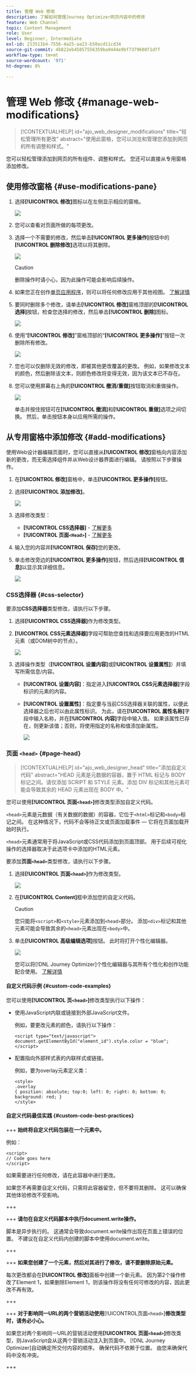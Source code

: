 ```yaml
---
title: 管理 Web 修改
description: 了解如何管理Journey Optimizer网页内容中的修改
feature: Web Channel
topic: Content Management
role: User
level: Beginner, Intermediate
exl-id: 213511b4-7556-4a25-aa23-b50acd11cd34
source-git-commit: 4b822eb45857556359ba9444e9bf7379608f1dff
workflow-type: tm+mt
source-wordcount: '971'
ht-degree: 8%

---
```


# 管理 Web 修改 {#manage-web-modifications}

>[!CONTEXTUALHELP]
>id="ajo_web_designer_modifications"
>title="轻松管理所有更改"
>abstract="使用此窗格，您可以浏览和管理您添加到网页的所有调整和样式。"

您可以轻松管理添加到网页的所有组件、调整和样式。 您还可以直接从专用窗格添加修改。

## 使用修改窗格 {#use-modifications-pane}

1. 选择&#x200B;**[!UICONTROL 修改]**&#x200B;图标以在左侧显示相应的窗格。

   ![](assets/web-designer-modifications-pane.png)

1. 您可以查看对页面所做的每项更改。

1. 选择一个不需要的修改，然后单击&#x200B;**[!UICONTROL 更多操作]**&#x200B;按钮中的&#x200B;**[!UICONTROL 删除修改]**&#x200B;选项以将其删除。

   ![](assets/web-designer-modifications-delete.png)

   >[!CAUTION]
   >
   >删除操作时请小心，因为此操作可能会影响后续操作。

1. 如果您正在创作[单页应用程序](web-spa.md)，则可以将任何修改应用于其他视图。 [了解详情](web-spa.md#apply-modifications-views)

1. 要同时删除多个修改，请单击&#x200B;**[!UICONTROL 修改]**&#x200B;窗格顶部的&#x200B;**[!UICONTROL 选择]**&#x200B;按钮，检查您选择的修改，然后单击&#x200B;**[!UICONTROL 删除]**&#x200B;图标。

   ![](assets/web-designer-modifications-select-delete.png)

1. 使用“**[!UICONTROL 修改]**”窗格顶部的“**[!UICONTROL 更多操作]**”按钮一次删除所有修改。

   ![](assets/web-designer-delete-modifications.png)

1. 您也可以仅删除无效的修改，即被其他更改覆盖的更改。 例如，如果修改文本的颜色，然后删除该文本，则颜色修改将变得无效，因为该文本已不存在。

1. 您可以使用屏幕右上角的&#x200B;**[!UICONTROL 撤消/重做]**&#x200B;按钮取消和重做操作。

   ![](assets/web-designer-undo-redo.png)

   单击并按住按钮可在&#x200B;**[!UICONTROL 撤消]**&#x200B;和&#x200B;**[!UICONTROL 重做]**&#x200B;选项之间切换。 然后，单击按钮本身以应用所需的操作。

## 从专用窗格中添加修改 {#add-modifications}

使用Web设计器编辑页面时，您可以直接从&#x200B;**[!UICONTROL 修改]**&#x200B;窗格向内容添加新的更改，而无需选择组件并从Web设计器界面进行编辑。 请按照以下步骤操作。

1. 在&#x200B;**[!UICONTROL 修改]**&#x200B;窗格中，单击&#x200B;**[!UICONTROL 更多操作]**&#x200B;按钮。

1. 选择&#x200B;**[!UICONTROL 添加修改]**。

   ![](assets/web-designer-add-modification.png)

1. 选择修改类型：

   * **[!UICONTROL CSS选择器]** - [了解更多](#css-selector)
   * **[!UICONTROL 页面`<Head>`]** - [了解更多](#page-head)

1. 输入您的内容并&#x200B;**[!UICONTROL 保存]**&#x200B;您的更改。

1. 单击修改旁边的&#x200B;**[!UICONTROL 更多操作]**&#x200B;按钮，然后选择&#x200B;**[!UICONTROL 信息]**&#x200B;以显示其详细信息。

   ![](assets/web-designer-add-modification-info.png)

### CSS选择器 {#css-selector}

要添加&#x200B;**CSS选择器**&#x200B;类型修改，请执行以下步骤。

1. 选择&#x200B;**[!UICONTROL CSS选择器]**&#x200B;作为修改类型。

1. **[!UICONTROL CSS元素选择器]**&#x200B;字段可帮助您查找和选择要应用更改的HTML元素（或DOM树中的节点）。<!--specify the desired CSS element that you want to modify.-->

   ![](assets/web-designer-add-modification-css.png)

1. 选择操作类型（**[!UICONTROL 设置内容]**&#x200B;或&#x200B;**[!UICONTROL 设置属性]**）并填写所需信息/内容。

   * **[!UICONTROL 设置内容]**：指定进入&#x200B;**[!UICONTROL CSS元素选择器]**&#x200B;字段标识的元素的内容。

   * **[!UICONTROL 设置属性]**：指定要与当前CSS选择器关联的属性，以便此选择器之后也可以由此属性标识。 为此，请在&#x200B;**[!UICONTROL 属性名称]**&#x200B;字段中输入名称，并在&#x200B;**[!UICONTROL 内容]**&#x200B;字段中输入值。 如果该属性已存在，则更新该值；否则，将使用指定的名称和值添加新属性。

     ![](assets/web-designer-add-modification-css-attribute.png)

### 页面 `<head>` {#page-head}

>[!CONTEXTUALHELP]
>id="ajo_web_designer_head"
>title="添加自定义代码"
>abstract="HEAD 元素是元数据的容器，置于 HTML 标记与 BODY 标记之间。请仅添加 SCRIPT 和 STYLE 元素。添加 DIV 标记和其他元素可能会导致其余的 HEAD 元素出现在 BODY 中。"

您可以使用&#x200B;**[!UICONTROL 页面`<head>`]**&#x200B;修改类型添加自定义代码。

`<head>`元素是元数据（有关数据的数据）的容器，它位于`<html>`标记和`<body>`标记之间。 在这种情况下，代码不会等待正文或页面加载事件 — 它将在页面加载开始时执行。

`<head>`元素通常用于将JavaScript或CSS代码添加到页面顶部。 用于后续可视化操作的选择器取决于此选项卡中添加的HTML元素。

要添加&#x200B;**页面`<head>`**&#x200B;类型修改，请执行以下步骤。

1. 选择&#x200B;**[!UICONTROL 页面`<head>`]**&#x200B;作为修改类型。

   ![](assets/web-designer-add-modification-head-type.png)

1. 在&#x200B;**[!UICONTROL Content]**&#x200B;框中添加您的自定义代码。

   >[!CAUTION]
   >
   >您只能将`<script>`和`<style>`元素添加到`<head>`部分。 添加`<div>`标记和其他元素可能会导致其余的`<head>`元素出现在`<body>`中。

1. 单击&#x200B;**[!UICONTROL 高级编辑选项]**&#x200B;按钮。 此时将打开个性化编辑器。

   ![](assets/web-designer-add-modification-head-advanced.png)

   您可以将[!DNL Journey Optimizer]个性化编辑器与其所有个性化和创作功能配合使用。 [了解详情](../personalization/personalization-build-expressions.md)

#### 自定义代码示例 {#custom-code-examples}

您可以使用&#x200B;**[!UICONTROL 页`<head>`]**&#x200B;修改类型执行以下操作：

* 使用JavaScript内联或链接到外部JavaScript文件。

  例如，要更改元素的颜色，请执行以下操作：

  ```
  <script type="text/javascript">
  document.getElementById("element_id").style.color = "blue";
  </script>
  ```

* 配置指向外部样式表的内联样式或链接。

  例如，要为overlay元素定义类：

  ```
  <style>
  .overlay
  { position: absolute; top:0; left: 0; right: 0; bottom: 0; background: red; }
  </style>
  ```

#### 自定义代码最佳实践 {#custom-code-best-practices}

+++ **始终将自定义代码包装在一个元素中。**

例如：

```
<script>
// Code goes here
</script>
```

如果需要进行任何修改，请在此容器中进行更改。

如果您不再需要自定义代码，只需将此容器留空，但不要将其删除。 这可以确保其他体验修改不受影响。

+++

+++ **请勿在自定义代码脚本中执行document.write操作。**

脚本是异步执行的。 这通常会导致document.write操作出现在页面上错误的位置。 不建议在自定义代码内创建的脚本中使用document.write。

+++

+++ **如果您创建了一个元素，然后对其进行了修改，请不要删除原始元素。**

每次更改都会在&#x200B;**[!UICONTROL 修改]**&#x200B;面板中创建一个新元素。 因为第2个操作修改了Element 1，如果删除Element 1，则该操作将没有任何可修改的内容，因此更改不再有效。

+++

+++ **对于影响同一URL的两个营销活动使用**[!UICONTROL &#x200B;页面&#x200B;`<head>`]**修改类型时，请务必小心。**

如果您对两个影响同一URL的营销活动使用&#x200B;**[!UICONTROL 页面`<head>`]**&#x200B;修改类型，则JavaScript会从这两个营销活动注入到页面中。 [!DNL Journey Optimizer]自动确定所交付内容的顺序。 确保代码不依赖于位置。 由您来确保代码中没有冲突。

+++
